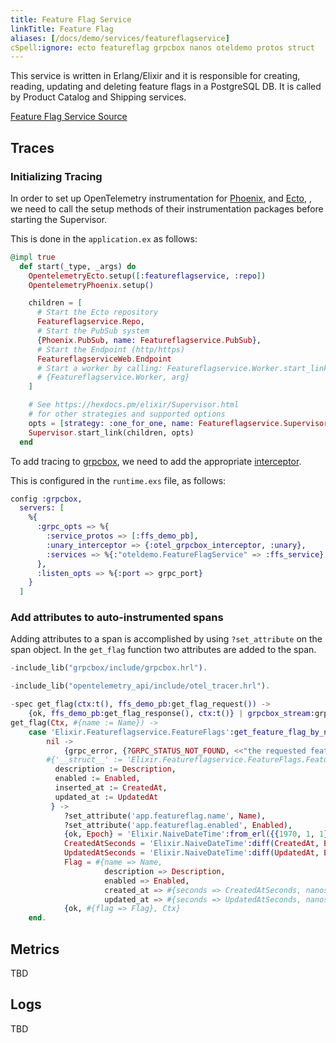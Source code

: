 ```yaml
---
title: Feature Flag Service
linkTitle: Feature Flag
aliases: [/docs/demo/services/featureflagservice]
cSpell:ignore: ecto featureflag grpcbox nanos oteldemo protos struct
---
```


This service is written in Erlang/Elixir and it is responsible for creating,
reading, updating and deleting feature flags in a PostgreSQL DB. It is called by
Product Catalog and Shipping services.

[Feature Flag Service Source](https://github.com/open-telemetry/opentelemetry-demo/blob/main/src/featureflagservice/)

## Traces

### Initializing Tracing

In order to set up OpenTelemetry instrumentation for
[Phoenix](https://github.com/open-telemetry/opentelemetry-erlang-contrib/tree/main/instrumentation/opentelemetry_phoenix/),
and
[Ecto](https://github.com/open-telemetry/opentelemetry-erlang-contrib/tree/main/instrumentation/opentelemetry_ecto/),
, we need to call the setup methods of their instrumentation packages before
starting the Supervisor.

This is done in the `application.ex` as follows:

```elixir
@impl true
  def start(_type, _args) do
    OpentelemetryEcto.setup([:featureflagservice, :repo])
    OpentelemetryPhoenix.setup()

    children = [
      # Start the Ecto repository
      Featureflagservice.Repo,
      # Start the PubSub system
      {Phoenix.PubSub, name: Featureflagservice.PubSub},
      # Start the Endpoint (http/https)
      FeatureflagserviceWeb.Endpoint
      # Start a worker by calling: Featureflagservice.Worker.start_link(arg)
      # {Featureflagservice.Worker, arg}
    ]

    # See https://hexdocs.pm/elixir/Supervisor.html
    # for other strategies and supported options
    opts = [strategy: :one_for_one, name: Featureflagservice.Supervisor]
    Supervisor.start_link(children, opts)
  end
```

To add tracing to [grpcbox](https://github.com/tsloughter/grpcbox), we need to
add the appropriate
[interceptor](https://github.com/open-telemetry/opentelemetry-erlang-contrib/tree/main/instrumentation/opentelemetry_grpcbox).

This is configured in the `runtime.exs` file, as follows:

```elixir
config :grpcbox,
  servers: [
    %{
      :grpc_opts => %{
        :service_protos => [:ffs_demo_pb],
        :unary_interceptor => {:otel_grpcbox_interceptor, :unary},
        :services => %{:"oteldemo.FeatureFlagService" => :ffs_service}
      },
      :listen_opts => %{:port => grpc_port}
    }
  ]
```

### Add attributes to auto-instrumented spans

Adding attributes to a span is accomplished by using `?set_attribute` on the
span object. In the `get_flag` function two attributes are added to the span.

```elixir
-include_lib("grpcbox/include/grpcbox.hrl").

-include_lib("opentelemetry_api/include/otel_tracer.hrl").

-spec get_flag(ctx:t(), ffs_demo_pb:get_flag_request()) ->
    {ok, ffs_demo_pb:get_flag_response(), ctx:t()} | grpcbox_stream:grpc_error_response().
get_flag(Ctx, #{name := Name}) ->
    case 'Elixir.Featureflagservice.FeatureFlags':get_feature_flag_by_name(Name) of
        nil ->
            {grpc_error, {?GRPC_STATUS_NOT_FOUND, <<"the requested feature flag does not exist">>}};
        #{'__struct__' := 'Elixir.Featureflagservice.FeatureFlags.FeatureFlag',
          description := Description,
          enabled := Enabled,
          inserted_at := CreatedAt,
          updated_at := UpdatedAt
         } ->
            ?set_attribute('app.featureflag.name', Name),
            ?set_attribute('app.featureflag.enabled', Enabled),
            {ok, Epoch} = 'Elixir.NaiveDateTime':from_erl({{1970, 1, 1}, {0, 0, 0}}),
            CreatedAtSeconds = 'Elixir.NaiveDateTime':diff(CreatedAt, Epoch),
            UpdatedAtSeconds = 'Elixir.NaiveDateTime':diff(UpdatedAt, Epoch),
            Flag = #{name => Name,
                     description => Description,
                     enabled => Enabled,
                     created_at => #{seconds => CreatedAtSeconds, nanos => 0},
                     updated_at => #{seconds => UpdatedAtSeconds, nanos => 0}},
            {ok, #{flag => Flag}, Ctx}
    end.
```

## Metrics

TBD

## Logs

TBD
